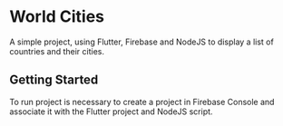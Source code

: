 # World Cities

A simple project, using Flutter, Firebase and NodeJS to display a list of countries and their cities.

## Getting Started

To run project is necessary to create a project in Firebase Console and associate it with the Flutter project and NodeJS script.
